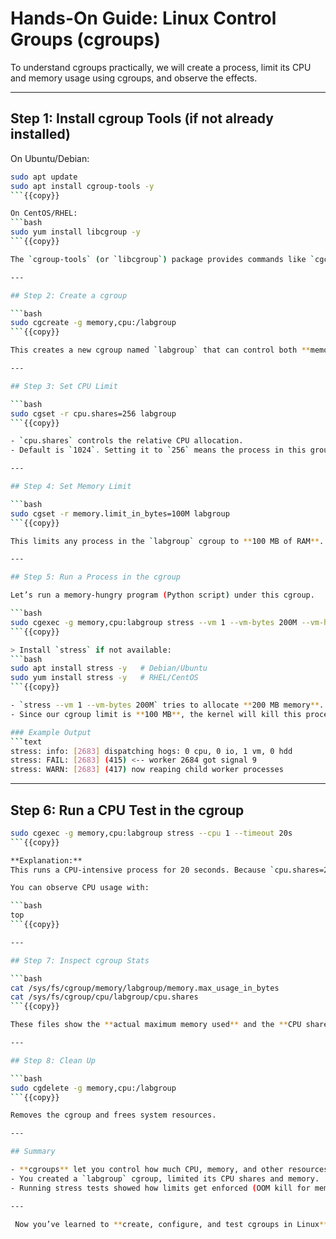 # Hands-On Guide: Linux Control Groups (cgroups)

To understand cgroups practically, we will create a process, limit its CPU and memory usage using cgroups, and observe the effects.

---

## Step 1: Install cgroup Tools (if not already installed)

On Ubuntu/Debian:

```bash
sudo apt update
sudo apt install cgroup-tools -y
```{{copy}}

On CentOS/RHEL:
```bash
sudo yum install libcgroup -y
```{{copy}}

The `cgroup-tools` (or `libcgroup`) package provides commands like `cgcreate`, `cgexec`, and `cgset` that help us manage cgroups easily.

---

## Step 2: Create a cgroup

```bash
sudo cgcreate -g memory,cpu:/labgroup
```{{copy}}

This creates a new cgroup named `labgroup` that can control both **memory** and **CPU** usage. The path `/sys/fs/cgroup/` will now have a `labgroup` directory.

---

## Step 3: Set CPU Limit

```bash
sudo cgset -r cpu.shares=256 labgroup
```{{copy}}

- `cpu.shares` controls the relative CPU allocation.  
- Default is `1024`. Setting it to `256` means the process in this group gets **about 1/4 CPU share** compared to normal processes.

---

## Step 4: Set Memory Limit

```bash
sudo cgset -r memory.limit_in_bytes=100M labgroup
```{{copy}}

This limits any process in the `labgroup` cgroup to **100 MB of RAM**. If it exceeds, the kernel’s OOM (Out-of-Memory) killer will terminate it.

---

## Step 5: Run a Process in the cgroup

Let’s run a memory-hungry program (Python script) under this cgroup.

```bash
sudo cgexec -g memory,cpu:labgroup stress --vm 1 --vm-bytes 200M --vm-hang 60
```{{copy}}

> Install `stress` if not available:
```bash
sudo apt install stress -y   # Debian/Ubuntu
sudo yum install stress -y   # RHEL/CentOS
```{{copy}}

- `stress --vm 1 --vm-bytes 200M` tries to allocate **200 MB memory**.  
- Since our cgroup limit is **100 MB**, the kernel will kill this process.  

### Example Output
```text
stress: info: [2683] dispatching hogs: 0 cpu, 0 io, 1 vm, 0 hdd
stress: FAIL: [2683] (415) <-- worker 2684 got signal 9
stress: WARN: [2683] (417) now reaping child worker processes
```

---

## Step 6: Run a CPU Test in the cgroup

```bash
sudo cgexec -g memory,cpu:labgroup stress --cpu 1 --timeout 20s
```{{copy}}

**Explanation:**  
This runs a CPU-intensive process for 20 seconds. Because `cpu.shares=256`, it gets less CPU compared to other processes on the system.

You can observe CPU usage with:

```bash
top
```{{copy}}

---

## Step 7: Inspect cgroup Stats

```bash
cat /sys/fs/cgroup/memory/labgroup/memory.max_usage_in_bytes
cat /sys/fs/cgroup/cpu/labgroup/cpu.shares
```{{copy}}

These files show the **actual maximum memory used** and the **CPU share configuration**.

---

## Step 8: Clean Up

```bash
sudo cgdelete -g memory,cpu:/labgroup
```{{copy}}

Removes the cgroup and frees system resources.

---

## Summary

- **cgroups** let you control how much CPU, memory, and other resources processes can use.  
- You created a `labgroup` cgroup, limited its CPU shares and memory.  
- Running stress tests showed how limits get enforced (OOM kill for memory, throttling for CPU).  

---

 Now you’ve learned to **create, configure, and test cgroups in Linux**

